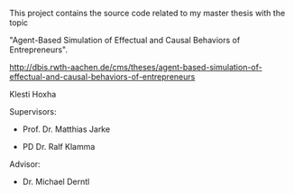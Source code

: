 This project contains the source code related to my master thesis with the topic

"Agent-Based Simulation of Effectual and Causal Behaviors of Entrepreneurs".

http://dbis.rwth-aachen.de/cms/theses/agent-based-simulation-of-effectual-and-causal-behaviors-of-entrepreneurs

Klesti Hoxha

Supervisors:

  * Prof. Dr. Matthias Jarke

  * PD Dr. Ralf Klamma

Advisor:

  * Dr. Michael Derntl


